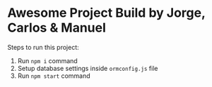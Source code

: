 # Awesome Project Build by Jorge, Carlos & Manuel

Steps to run this project:

1. Run `npm i` command
2. Setup database settings inside `ormconfig.js` file
3. Run `npm start` command
